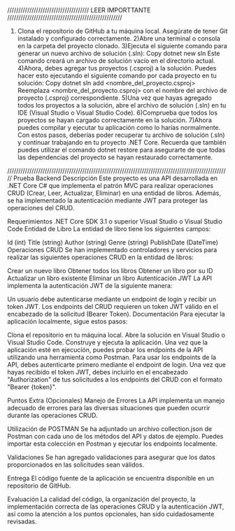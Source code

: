 ///////////////////////////////////// LEER IMPORTTANTE   ////////////////////////////////////////////////////


1) Clona el repositorio de GitHub a tu máquina local. Asegúrate de tener Git instalado y configurado correctamente.
2)Abre una terminal o consola en la carpeta del proyecto clonado.
3)Ejecuta el siguiente comando para generar un nuevo archivo de solución (.sln):
Copy
dotnet new sln
Este comando creará un archivo de solución vacío en el directorio actual.
4)Ahora, debes agregar tus proyectos (.csproj) a la solución. Puedes hacer esto ejecutando el siguiente comando por cada proyecto en tu solución:
Copy
dotnet sln add <nombre_del_proyecto.csproj>
Reemplaza <nombre_del_proyecto.csproj> con el nombre del archivo de proyecto (.csproj) correspondiente.
5)Una vez que hayas agregado todos los proyectos a la solución, abre el archivo de solución (.sln) en tu IDE (Visual Studio o Visual Studio Code).
6)Comprueba que todos los proyectos se hayan cargado correctamente en la solución.
7)Ahora puedes compilar y ejecutar tu aplicación como lo harías normalmente.
Con estos pasos, deberías poder recuperar tu archivo de solución (.sln) y continuar trabajando en tu proyecto .NET Core. Recuerda que también puedes utilizar el comando dotnet restore para asegurarte de que todas las dependencias del proyecto se hayan restaurado correctamente.


/////////////////////////////////////////////////////////////////////////////////////////////////////
Prueba Backend
Descripción
Este proyecto es una API desarrollada en .NET Core C# que implementa el patrón MVC para realizar operaciones CRUD (Crear, Leer, Actualizar, Eliminar) en una entidad de libros. Además, se ha implementado la autenticación mediante JWT para proteger las operaciones del CRUD.

Requerimientos
.NET Core SDK 3.1 o superior
Visual Studio o Visual Studio Code
Entidad de Libro
La entidad de libro tiene los siguientes campos:

Id (int)
Title (string)
Author (string)
Genre (string)
PublishDate (DateTime)
Operaciones CRUD
Se han implementado controladores y servicios para realizar las siguientes operaciones CRUD en la entidad de libros:

Crear un nuevo libro
Obtener todos los libros
Obtener un libro por su ID
Actualizar un libro existente
Eliminar un libro
Autenticación JWT
La API implementa la autenticación JWT de la siguiente manera:

Un usuario debe autenticarse mediante un endpoint de login y recibir un token JWT.
Los endpoints del CRUD requieren un token JWT válido en el encabezado de la solicitud (Bearer Token).
Documentación
Para ejecutar la aplicación localmente, sigue estos pasos:

Clona el repositorio en tu máquina local.
Abre la solución en Visual Studio o Visual Studio Code.
Construye y ejecuta la aplicación.
Una vez que la aplicación esté en ejecución, puedes probar los endpoints de la API utilizando una herramienta como Postman.
Para usar los endpoints de la API, debes autenticarte primero mediante el endpoint de login. Una vez que hayas recibido el token JWT, debes incluirlo en el encabezado "Authorization" de tus solicitudes a los endpoints del CRUD con el formato "Bearer {token}".

Puntos Extra (Opcionales)
Manejo de Errores
La API implementa un manejo adecuado de errores para las diversas situaciones que pueden ocurrir durante las operaciones CRUD.

Utilización de POSTMAN
Se ha adjuntado un archivo collection.json de Postman con cada uno de los métodos del API y datos de ejemplo. Puedes importar esta colección en Postman y ejecutar los endpoints localmente.

Validaciones
Se han agregado validaciones para asegurar que los datos proporcionados en las solicitudes sean válidos.

Entrega
El código fuente de la aplicación se encuentra disponible en un repositorio de GitHub.

Evaluación
La calidad del código, la organización del proyecto, la implementación correcta de las operaciones CRUD y la autenticación JWT, así como la atención a los puntos opcionales, han sido cuidadosamente revisadas.
